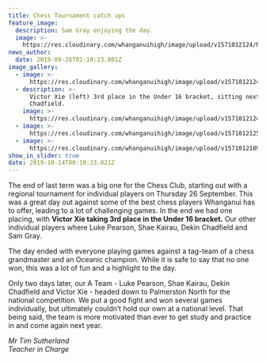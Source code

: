 ```yaml
---
title: Chess Tournament catch ups
feature_image:
  description: Sam Gray enjoying the day.
  image: >-
    https://res.cloudinary.com/whanganuihigh/image/upload/v1571012124/News/Chess%20tourns%20Oct%202019/69261190_572662853520666_7430735911085670400_n.jpg
news_author:
  date: 2019-09-28T01:10:23.801Z
image_gallery:
  - image: >-
      https://res.cloudinary.com/whanganuihigh/image/upload/v1571012124/News/Chess%20tourns%20Oct%202019/71140194_528444917903120_5509271940625334272_n.jpg
  - description: >-
      Victor Xie (left) 3rd place in the Under 16 bracket, sitting next to Dekin
      Chadfield.
    image: >-
      https://res.cloudinary.com/whanganuihigh/image/upload/v1571012124/News/Chess%20tourns%20Oct%202019/71188964_477905132791222_2896350018266988544_n.jpg
  - image: >-
      https://res.cloudinary.com/whanganuihigh/image/upload/v1571012125/News/Chess%20tourns%20Oct%202019/71011678_428109284485989_6653822227554762752_n.jpg
  - image: >-
      https://res.cloudinary.com/whanganuihigh/image/upload/v1571012109/News/71758693_508093666589561_5261778766635466752_n.jpg
show_in_slider: true
date: 2019-10-14T00:10:23.821Z
---
```

The end of last term was a big one for the Chess Club, starting out with a regional tournament for individual players on Thursday 26 September. This was a great day out against some of the best chess players Whanganui has to offer, leading to a lot of challenging games. In the end we had one placing, with **Victor Xie taking 3rd place in the Under 16 bracket.**  Our other individual players where Luke Pearson, Shae Kairau, Dekin Chadfield and Sam Gray.

The day ended with everyone playing games against a tag-team of a chess grandmaster and an Oceanic champion. While it is safe to say that no one won, this was a lot of fun and a highlight to the day.

Only two days later, our A Team - Luke Pearson, Shae Kairau, Dekin Chadfield and Victor Xie - headed down to Palmerston North for the national competition. We put a good fight and won several games individually, but ultimately couldn’t hold our own at a national level. That being said, the team is more motivated than ever to get study and practice in and come again next year.

_Mr Tim Sutherland  
Teacher in Charge_
